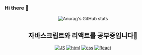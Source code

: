 ### Hi there 👋

<div align=center>

![Anurag's GitHub stats](https://github-readme-stats.vercel.app/api?username=ParkTaeYonggg&show_icons=true&theme=radical)
 
## 자바스크립트와 리액트를 공부중입니다🌱<br>

[![JS](https://img.shields.io/badge/JavaScript-F7DF1E?style=flat-square&logo=JavaScript&logoColor=black)](https://github.com/KYJ0206/React_Project) 
[![html](https://img.shields.io/badge/Html-E34F26?style=flat-square&logo=Html5&logoColor=white)](https://github.com/KYJ0206/JavaScript_practice) 
[![css](https://img.shields.io/badge/CSS-1572B6?style=flat-square&logo=CSS3&logoColor=white)](https://github.com/KYJ0206/Publishing) 
[![React](https://img.shields.io/badge/React%20-61DAFB?style=flat-square&logo=React&logoColor=black)](https://github.com/KYJ0206/React_Project)
<!-- 
[![styled Badge](https://img.shields.io/badge/StyledComponents-DB7093?style=flat-square&logo=styled-components&logoColor=white)]()<br>
[![Java](https://img.shields.io/badge/Java-007396?style=flat-square&logo=Java&logoColor=white)]()
[![Spring](https://img.shields.io/badge/Spring-6DB33F?style=flat-square&logo=Spring&logoColor=white)]()
[![Oracle DB](https://img.shields.io/badge/Oracle-F80000?style=flat-square&logo=oracle&logoColor=white)]() 
-->
</div>
